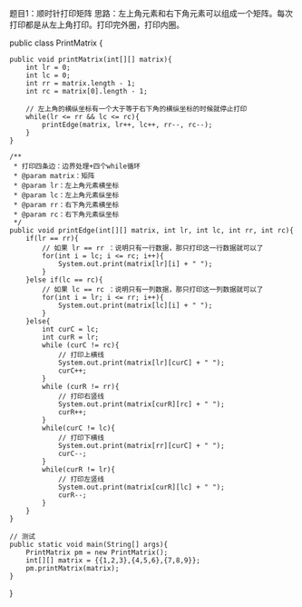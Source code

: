 题目1：顺时针打印矩阵
思路：左上角元素和右下角元素可以组成一个矩阵。每次打印都是从左上角打印。打印完外圈，打印内圈。

public class PrintMatrix {
 
    public void printMatrix(int[][] matrix){
        int lr = 0;
        int lc = 0;
        int rr = matrix.length - 1;
        int rc = matrix[0].length - 1;
 
        // 左上角的横纵坐标有一个大于等于右下角的横纵坐标的时候就停止打印
        while(lr <= rr && lc <= rc){
            printEdge(matrix, lr++, lc++, rr--, rc--);
        }
    }
 
    /**
     * 打印四条边：边界处理+四个while循环
     * @param matrix：矩阵
     * @param lr：左上角元素横坐标
     * @param lc：左上角元素纵坐标
     * @param rr：右下角元素横坐标
     * @param rc：右下角元素纵坐标
     */
    public void printEdge(int[][] matrix, int lr, int lc, int rr, int rc){
        if(lr == rr){
            // 如果 lr == rr ：说明只有一行数据，那只打印这一行数据就可以了
            for(int i = lc; i <= rc; i++){
                System.out.print(matrix[lr][i] + " ");
            }
        }else if(lc == rc){
            // 如果 lc == rc ：说明只有一列数据，那只打印这一列数据就可以了
            for(int i = lr; i <= rr; i++){
                System.out.print(matrix[lc][i] + " ");
            }
        }else{
            int curC = lc;
            int curR = lr;
            while (curC != rc){
                // 打印上横线
                System.out.print(matrix[lr][curC] + " ");
                curC++;
            }
            while (curR != rr){
                // 打印右竖线
                System.out.print(matrix[curR][rc] + " ");
                curR++;
            }
            while(curC != lc){
                // 打印下横线
                System.out.print(matrix[rr][curC] + " ");
                curC--;
            }
            while(curR != lr){
                // 打印左竖线
                System.out.print(matrix[curR][lc] + " ");
                curR--;
            }
        }
    }
 
    // 测试
    public static void main(String[] args){
        PrintMatrix pm = new PrintMatrix();
        int[][] matrix = {{1,2,3},{4,5,6},{7,8,9}};
        pm.printMatrix(matrix);
    }
}
